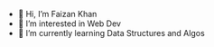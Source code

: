 - 👋 Hi, I’m Faizan Khan
- 👀 I’m interested in Web Dev
- 🌱 I’m currently learning Data Structures and Algos

<!---
FaizanK116/FaizanK116 is a ✨ special ✨ repository because its `README.md` (this file) appears on your GitHub profile.
You can click the Preview link to take a look at your changes.
--->
